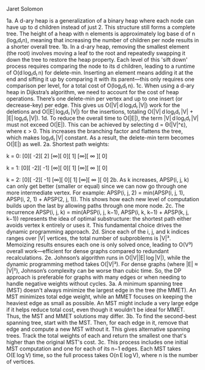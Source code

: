 Jaret Solomon

1a.
A d-ary heap is a generalization of a binary heap where each node can have up to d children instead of just 2. This structure still forms a complete tree. The height of a heap with n elements is approximately log base d of n (log₍d₎n), meaning that increasing the number of children per node results in a shorter overall tree.
1b.
In a d-ary heap, removing the smallest element (the root) involves moving a leaf to the root and repeatedly swapping it down the tree to restore the heap property. Each level of this 'sift down' process requires comparing the node to its d children, leading to a runtime of O(d log₍d₎ n) for delete-min. Inserting an element means adding it at the end and sifting it up by comparing it with its parent—this only requires one comparison per level, for a total cost of O(log₍d₎ n).
1c.
When using a d-ary heap in Dijkstra’s algorithm, we need to account for the cost of heap operations. There’s one delete-min per vertex and up to one insert (or decrease-key) per edge. This gives us O(|V| d log₍d₎ |V|) work for the deletions and O(|E| log₍d₎ |V|) for the insertions, totaling O(|V| d log₍d₎ |V| + |E| log₍d₎ |V|).
1d.
To reduce the overall time to O(|E|), the term |V| d log₍d₎ |V| must not exceed O(|E|). This can be achieved by selecting d = Θ(|V|^ε), where ε > 0. This increases the branching factor and flattens the tree, which makes log₍d₎ |V| constant. As a result, the delete-min term becomes O(|E|) as well.
2a.
Shortest path weights:

k = 0:
[0][ -2][  2]
[∞][  0][  1]
[∞][ ∞ ][  0]

k = 1:
[0][ -2][ -1]
[∞][  0][  1]
[∞][ ∞ ][  0]

k = 2:
[0][ -2][ -1]
[∞][  0][  1]
[∞][ ∞ ][  0]
2b.
As k increases, APSP(i, j, k) can only get better (smaller or equal) since we can now go through one more intermediate vertex. For example: APSP(i, j, 2) = min(APSP(i, j, 1), APSP(i, 2, 1) + APSP(2, j, 1)). This shows how each new level of computation builds upon the last by allowing paths through one more node.
2c.
The recurrence APSP(i, j, k) = min(APSP(i, j, k−1), APSP(i, k, k−1) + APSP(k, j, k−1)) represents the idea of optimal substructure: the shortest path either avoids vertex k entirely or uses it. This fundamental choice drives the dynamic programming approach.
2d.
Since each of the i, j, and k indices ranges over |V| vertices, the total number of subproblems is |V|³. Memoizing results ensures each one is only solved once, leading to O(V³) overall work—efficient for dense graphs compared to redundant recalculations.
2e.
Johnson’s algorithm runs in O(|V||E| log |V|), while the dynamic programming method takes O(|V|³). For dense graphs (where |E| ≈ |V|²), Johnson’s complexity can be worse than cubic time. So, the DP approach is preferable for graphs with many edges or when needing to handle negative weights without cycles.
3a.
A minimum spanning tree (MST) doesn't always minimize the largest edge in the tree (the MMET). An MST minimizes total edge weight, while an MMET focuses on keeping the heaviest edge as small as possible. An MST might include a very large edge if it helps reduce total cost, even though it wouldn’t be ideal for MMET. Thus, the MST and MMET solutions may differ.
3b.
To find the second-best spanning tree, start with the MST. Then, for each edge in it, remove that edge and compute a new MST without it. This gives alternative spanning trees. Track the total weights of each and return the smallest one that's higher than the original MST's cost.
3c.
This process includes one initial MST computation and one for each of its n−1 edges. Each MST takes O(E log V) time, so the full process takes O(n E log V), where n is the number of vertices.
